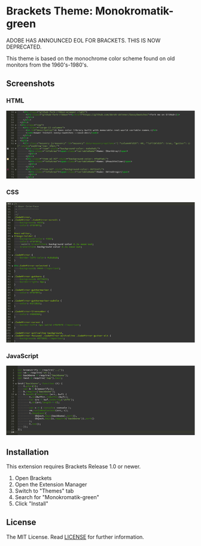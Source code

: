 Brackets Theme: Monokromatik-green
===

ADOBE HAS ANNOUNCED EOL FOR BRACKETS. THIS IS NOW DEPRECATED.

This theme is based on the monochrome color scheme found on old monitors from the 1960's-1980's.

Screenshots
---

### HTML
![HTML](screenshots/html.png)

### CSS
![HTML](screenshots/css.png)

### JavaScript
![HTML](screenshots/js.png)

Installation
---

This extension requires Brackets Release 1.0 or newer.

1. Open Brackets
2. Open the Extension Manager
3. Switch to "Themes" tab
4. Search for "Monokromatik-green"
5. Click "Install"

License
---

The MIT License. Read [LICENSE](LICENSE) for further information.
